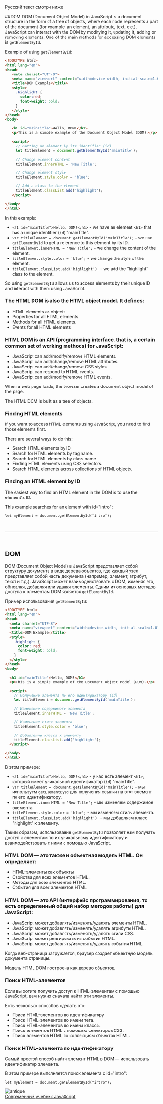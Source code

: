 Русский текст смотри ниже

##DOM
DOM (Document Object Model) in JavaScript is a document structure in the form of a tree of objects, where each node represents a part of the document (for example, an element, an attribute, text, etc.). JavaScript can interact with the DOM by modifying it, updating it, adding or removing elements. One of the main methods for accessing DOM elements is `getElementById`.

Example of using `getElementById`:

```html
<!DOCTYPE html>
<html lang="en">
<head>
   <meta charset="UTF-8">
   <meta name="viewport" content="width=device-width, initial-scale=1.0">
   <title>DOM Example</title>
   <style>
     .highlight {
       color:red;
       font-weight: bold;
     }
   </style>
</head>
<body>

   <h1 id="mainTitle">Hello, DOM!</h1>
   <p>This is a simple example of the Document Object Model (DOM).</p>

   <script>
     // Getting an element by its identifier (id)
     let titleElement = document.getElementById('mainTitle');

     // Change element content
     titleElement.innerHTML = 'New Title';

     // Change element style
     titleElement.style.color = 'blue';

     // Add a class to the element
     titleElement.classList.add('highlight');
   </script>

</body>
</html>
```

In this example:

- `<h1 id="mainTitle">Hello, DOM!</h1>` - we have an element `<h1>` that has a unique identifier (`id`) "mainTitle".
- `var titleElement = document.getElementById('mainTitle');` - we use `getElementById` to get a reference to this element by its ID.
- `titleElement.innerHTML = 'New Title';` - we change the content of the element.
- `titleElement.style.color = 'blue';` - we change the style of the element.
- `titleElement.classList.add('highlight');` - we add the "highlight" class to the element.

So using `getElementById` allows us to access elements by their unique ID and interact with them using JavaScript.


### The HTML DOM is also the HTML object model. It defines:

- HTML elements as objects
- Properties for all HTML elements.
- Methods for all HTML elements.
- Events for all HTML elements


### HTML DOM is an API (programming interface, that is, a certain common set of working methods) for JavaScript:

- JavaScript can add/modify/remove HTML elements.
- JavaScript can add/change/remove HTML attributes.
- JavaScript can add/change/remove CSS styles.
- JavaScript can respond to HTML events.
- JavaScript can add/modify/remove HTML events.

When a web page loads, the browser creates a document object model of the page.

The HTML DOM is built as a tree of objects.

### Finding HTML elements
If you want to access HTML elements using JavaScript, you need to find those elements first.

There are several ways to do this:

- Search HTML elements by ID
- Search for HTML elements by tag name.
- Search for HTML elements by class name.
- Finding HTML elements using CSS selectors.
- Search HTML elements across collections of HTML objects.

### Finding an HTML element by ID
The easiest way to find an HTML element in the DOM is to use the element's ID.

This example searches for an element with id="intro":

```
let myElement = document.getElementById("intro");
```

<br/><hr/><br/>

## DOM
DOM (Document Object Model) в JavaScript представляет собой структуру документа в виде дерева объектов, где каждый узел представляет собой часть документа (например, элемент, атрибут, текст и т.д.). JavaScript может взаимодействовать с DOM, изменяя его, обновляя, добавляя или удаляя элементы. Одним из основных методов доступа к элементам DOM является `getElementById`.

Пример использования `getElementById`:

```html
<!DOCTYPE html>
<html lang="en">
<head>
  <meta charset="UTF-8">
  <meta name="viewport" content="width=device-width, initial-scale=1.0">
  <title>DOM Example</title>
  <style>
    .highlight {
      color: red;
      font-weight: bold;
    }
  </style>
</head>
<body>

  <h1 id="mainTitle">Hello, DOM!</h1>
  <p>This is a simple example of the Document Object Model (DOM).</p>

  <script>
    // Получение элемента по его идентификатору (id)
    let titleElement = document.getElementById('mainTitle');

    // Изменение содержимого элемента
    titleElement.innerHTML = 'New Title';

    // Изменение стиля элемента
    titleElement.style.color = 'blue';

    // Добавление класса к элементу
    titleElement.classList.add('highlight');
  </script>

</body>
</html>
```

В этом примере:

- `<h1 id="mainTitle">Hello, DOM!</h1>` - у нас есть элемент `<h1>`, который имеет уникальный идентификатор (`id`) "mainTitle".
- `var titleElement = document.getElementById('mainTitle');` - мы используем `getElementById` для получения ссылки на этот элемент по его идентификатору.
- `titleElement.innerHTML = 'New Title';` - мы изменяем содержимое элемента.
- `titleElement.style.color = 'blue';` - мы изменяем стиль элемента.
- `titleElement.classList.add('highlight');` - мы добавляем класс "highlight" к элементу.

Таким образом, использование `getElementById` позволяет нам получать доступ к элементам по их уникальному идентификатору и взаимодействовать с ними с помощью JavaScript.


### HTML DOM — это также и объектная модель HTML. Он определяет:

- HTML-элементы как объекты
- Свойства для всех элементов HTML.
- Методы для всех элементов HTML.
- События для всех элементов HTML


### HTML DOM — это API (интерфейс программирования, то есть определенный общий набор методов работы) для JavaScript:

- JavaScript может добавлять/изменять/удалять элементы HTML.
- JavaScript может добавлять/изменять/удалять атрибуты HTML.
- JavaScript может добавлять/изменять/удалять стили CSS.
- JavaScript может реагировать на события HTML.
- JavaScript может добавлять/изменять/удалять события HTML.

Когда веб-страница загружается, браузер создает объектную модель документа страницы.

Модель HTML DOM построена как дерево объектов.

### Поиск HTML-элементов
Если вы хотите получить доступ к HTML-элементам с помощью JavaScript, вам нужно сначала найти эти элементы.

Есть несколько способов сделать это:

- Поиск HTML-элементов по идентификатору
- Поиск HTML-элементов по имени тега.
- Поиск HTML-элементов по имени класса.
- Поиск элементов HTML с помощью селекторов CSS.
- Поиск элементов HTML по коллекциям объектов HTML.

### Поиск HTML-элемента по идентификатору 
Самый простой способ найти элемент HTML в DOM — использовать идентификатор элемента.

В этом примере выполняется поиск элемента с id="intro":

```
let myElement = document.getElementById("intro");
```

<img src="https://github.com/ait-tr/cohort34.1/blob/main/front_end/lesson_13/dom-links-elements.png?raw=true" alt="antique"/>
<br/>
<a href="https://learn.javascript.ru/" target="_blank">Современный учебник JavaScript</a>

